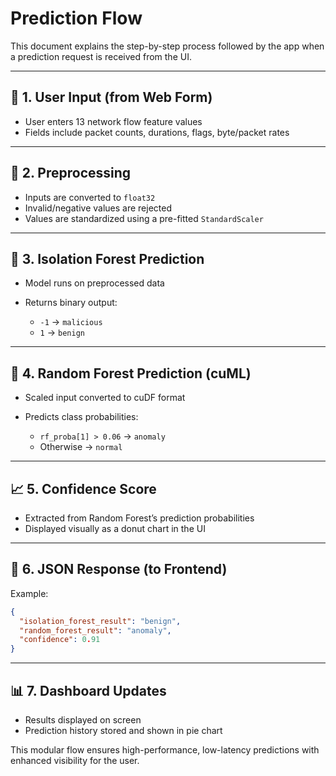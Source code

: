 # Prediction Flow

This document explains the step-by-step process followed by the app when a prediction request is received from the UI.

---

## 🧾 1. User Input (from Web Form)

* User enters 13 network flow feature values
* Fields include packet counts, durations, flags, byte/packet rates

---

## 🧹 2. Preprocessing

* Inputs are converted to `float32`
* Invalid/negative values are rejected
* Values are standardized using a pre-fitted `StandardScaler`

---

## 🔎 3. Isolation Forest Prediction

* Model runs on preprocessed data
* Returns binary output:

  * `-1` → `malicious`
  * `1` → `benign`

---

## 🌲 4. Random Forest Prediction (cuML)

* Scaled input converted to cuDF format
* Predicts class probabilities:

  * `rf_proba[1] > 0.06` → `anomaly`
  * Otherwise → `normal`

---

## 📈 5. Confidence Score

* Extracted from Random Forest’s prediction probabilities
* Displayed visually as a donut chart in the UI

---

## 🧾 6. JSON Response (to Frontend)

Example:

```json
{
  "isolation_forest_result": "benign",
  "random_forest_result": "anomaly",
  "confidence": 0.91
}
```

---

## 📊 7. Dashboard Updates

* Results displayed on screen
* Prediction history stored and shown in pie chart

This modular flow ensures high-performance, low-latency predictions with enhanced visibility for the user.
